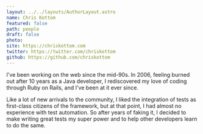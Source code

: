 ```yaml
---
layout: ../../layouts/AuthorLayout.astro
name: Chris Kottom
featured: false
path: people
draft: false
photo: 
site: https://chriskottom.com
twitter: https://twitter.com/chriskottom
github: https://github.com/chriskottom
---
```


I've been working on the web since the mid-90s. In 2006, feeling burned out after 10 years as a Java developer, I rediscovered my love of coding through Ruby on Rails, and I've been at it ever since.

Like a lot of new arrivals to the community, I liked the integration of tests as first-class citizens of the framework, but at that point, I had almost no experience with test automation. So after years of faking it, I decided to make writing great tests my super power and to help other developers learn to do the same.